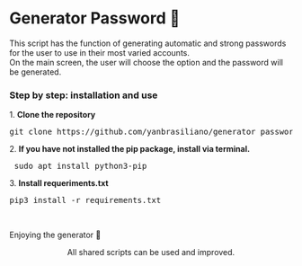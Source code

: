 # Generator Password 🔑 
<div> <p>This script has the function of generating automatic and strong passwords for the user to use in their most varied accounts. <br>
On the main screen, the user will choose the option and the password will be generated.</p>

<h3>Step by step: installation and use</h3>
<p>1. <strong>Clone the repository</strong><br>
 <pre>git clone https://github.com/yanbrasiliano/generator_password.git </pre></p>
<p>2. <strong>If you have not installed the pip package, install via terminal.</strong><br>
<pre> sudo apt install python3-pip </pre></p>
<p>3. <strong>Install requeriments.txt</strong> <br>
<pre>pip3 install -r requirements.txt</pre></p></p>
<br>
<p>Enjoying the generator 🏁</p>

<div align="center">
<footer>All shared scripts can be used and improved.</footer>
</div>
</div>
